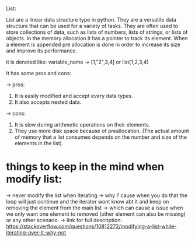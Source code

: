 List:

List are a linear data structure type in python. They are a versatile data structure that can be used for a variety of tasks. They are often used to store collections of data, such as lists of numbers, lists of strings, or lists of objects. In the memory allocation it has a pointer to track its element. When a element is appended pre allocation is done in order to increase its size and improve its performance.

it is denoted like: variable_name -> [1,"2",3,4] or list(1,2,3,4)

It has some pros and cons:

-> pros:

1. It is easily modified and accept every data types.
2. It also accepts nested data.

-> cons:

1. It is slow during arithmetic operations on their elements.
2. They use more disk space because of preallocation.
   (The actual amount of memory that a list consumes depends on the number and size of the elements in the list).

# things to keep in the mind when modify list:

-> never modify the list when iterating
-> why ? cause when you do that the loop will just continue and the iterator wont know abt it and keep on removing the element from the main list
-> which can cause a issue when we only want one element to removed (other element can also be missing) or any other scenario.
-> link for full description: https://stackoverflow.com/questions/10812272/modifying-a-list-while-iterating-over-it-why-not
